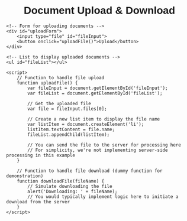 <!DOCTYPE html>
<html lang="en">
<head>
    <meta charset="UTF-8">
    <meta name="viewport" content="width=device-width, initial-scale=1.0">
    <title>Document Upload & Download</title>
    <style>
        /* Basic styling for the page */
        body {
            font-family: Arial, sans-serif;
            margin: 0;
            padding: 20px;
        }
        h1 {
            text-align: center;
        }
        #uploadForm {
            text-align: center;
            margin-bottom: 20px;
        }
        #fileList {
            list-style-type: none;
            padding: 0;
        }
        #fileList li {
            margin-bottom: 10px;
        }
    </style>
</head>
<body>
    <h1>Document Upload & Download</h1>
    
    <!-- Form for uploading documents -->
    <div id="uploadForm">
        <input type="file" id="fileInput">
        <button onclick="uploadFile()">Upload</button>
    </div>

    <!-- List to display uploaded documents -->
    <ul id="fileList"></ul>

    <script>
        // Function to handle file upload
        function uploadFile() {
            var fileInput = document.getElementById('fileInput');
            var fileList = document.getElementById('fileList');

            // Get the uploaded file
            var file = fileInput.files[0];

            // Create a new list item to display the file name
            var listItem = document.createElement('li');
            listItem.textContent = file.name;
            fileList.appendChild(listItem);

            // You can send the file to the server for processing here
            // For simplicity, we're not implementing server-side processing in this example
        }

        // Function to handle file download (dummy function for demonstration)
        function downloadFile(fileName) {
            // Simulate downloading the file
            alert('Downloading: ' + fileName);
            // You would typically implement logic here to initiate a download from the server
        }
    </script>
</body>
</html>
